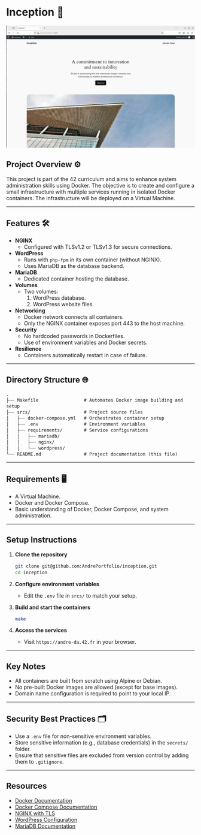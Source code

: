 # Inception 🐳 

![Description of the photo](https://github.com/AndrePortfolio/inception/blob/main/inception2.png)

## Project Overview ⚙️

This project is part of the 42 curriculum and aims to enhance system administration skills using Docker. The objective is to create and configure a small infrastructure with multiple services running in isolated Docker containers. The infrastructure will be deployed on a Virtual Machine.

---

## Features 🛠️

- **NGINX**
  - Configured with TLSv1.2 or TLSv1.3 for secure connections.
- **WordPress**
  - Runs with `php-fpm` in its own container (without NGINX).
  - Uses MariaDB as the database backend.
- **MariaDB**
  - Dedicated container hosting the database.
- **Volumes**
  - Two volumes:
    1. WordPress database.
    2. WordPress website files.
- **Networking**
  - Docker network connects all containers.
  - Only the NGINX container exposes port 443 to the host machine.
- **Security**
  - No hardcoded passwords in Dockerfiles.
  - Use of environment variables and Docker secrets.
- **Resilience**
  - Containers automatically restart in case of failure.

---

## Directory Structure 🌐

```plaintext
.
├── Makefile                 # Automates Docker image building and setup
├── srcs/                    # Project source files
│   ├── docker-compose.yml   # Orchestrates container setup
│   ├── .env                 # Environment variables
│   ├── requirements/        # Service configurations
│   │   ├── mariadb/
│   │   ├── nginx/
│   │   └── wordpress/
└── README.md                # Project documentation (this file)
```

---

## Requirements 🖥️

- A Virtual Machine.
- Docker and Docker Compose.
- Basic understanding of Docker, Docker Compose, and system administration.

---

## Setup Instructions

1. **Clone the repository**
   ```bash
   git clone git@github.com:AndrePortfolio/inception.git
   cd inception
   ```

2. **Configure environment variables**
   - Edit the `.env` file in `srcs/` to match your setup.

3. **Build and start the containers**
   ```bash
   make
   ```

4. **Access the services**
   - Visit `https://andre-da.42.fr` in your browser.

---

## Key Notes

- All containers are built from scratch using Alpine or Debian.
- No pre-built Docker images are allowed (except for base images).
- Domain name configuration is required to point to your local IP.

---

## Security Best Practices 🗂️

- Use a `.env` file for non-sensitive environment variables.
- Store sensitive information (e.g., database credentials) in the `secrets/` folder.
- Ensure that sensitive files are excluded from version control by adding them to `.gitignore`.

---

## Resources

- [Docker Documentation](https://docs.docker.com/)
- [Docker Compose Documentation](https://docs.docker.com/compose/)
- [NGINX with TLS](https://nginx.org/en/docs/http/configuring_https_servers.html)
- [WordPress Configuration](https://wordpress.org/support/article/editing-wp-config-php/)
- [MariaDB Documentation](https://mariadb.com/kb/en/)
